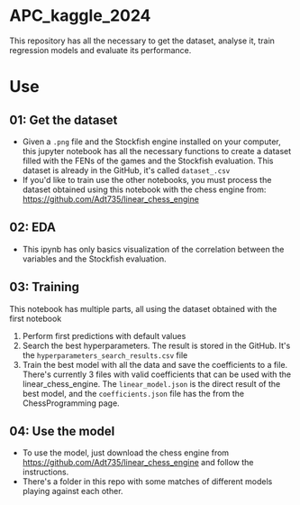 # APC_kaggle_2024
This repository has all the necessary to get the dataset, analyse it, train regression models and evaluate its performance.

# Use
## 01: Get the dataset
* Given a `.png` file and the Stockfish engine installed on your computer, this jupyter notebook has all the necessary functions to create a dataset filled with the FENs of the games and the Stockfish evaluation.
  This dataset is already in the GitHub, it's called `dataset_.csv`
* If you'd like to train use the other notebooks, you must process the dataset obtained using this notebook with the chess engine from: https://github.com/Adt735/linear_chess_engine

## 02: EDA
* This ipynb has only basics visualization of the correlation between the variables and the Stockfish evaluation.

## 03: Training
This notebook has multiple parts, all using the dataset obtained with the first notebook
1. Perform first predictions with default values
2. Search the best hyperparameters. The result is stored in the GitHub. It's the `hyperparameters_search_results.csv` file
3. Train the best model with all the data and save the coefficients to a file. There's currently 3 files with valid coefficients that can be used with the linear_chess_engine. The `linear_model.json` is the direct result of the best model, and the `coefficients.json` file has the from the ChessProgramming page.

## 04: Use the model
* To use the model, just download the chess engine from https://github.com/Adt735/linear_chess_engine and follow the instructions.
* There's a folder in this repo with some matches of different models playing against each other.

